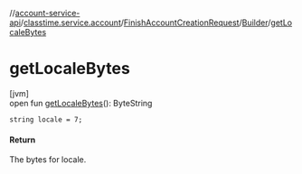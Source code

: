 //[account-service-api](../../../../index.md)/[classtime.service.account](../../index.md)/[FinishAccountCreationRequest](../index.md)/[Builder](index.md)/[getLocaleBytes](get-locale-bytes.md)

# getLocaleBytes

[jvm]\
open fun [getLocaleBytes](get-locale-bytes.md)(): ByteString

`string locale = 7;`

#### Return

The bytes for locale.
